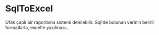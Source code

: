 # SqlToExcel

Ufak çaplı bir raporlama sistemi denilebilir. Sql'de bulunan verinin belirli formatlarla, excel'e yazılması...
